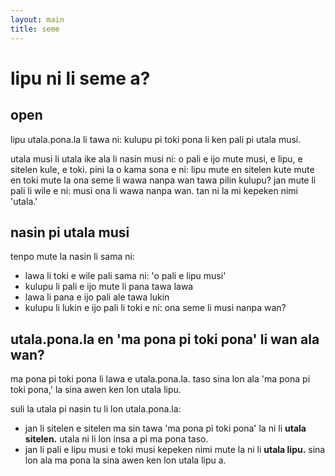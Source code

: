 ```yaml
---
layout: main
title: seme
---
```


# lipu ni li seme a?

## open

lipu utala.pona.la li tawa ni: kulupu pi toki pona li ken pali pi utala musi. 

utala musi li utala ike ala li nasin musi ni: o pali e ijo mute musi, e lipu, e sitelen kule, e toki. pini la o kama sona e ni: lipu mute en sitelen kute mute en toki mute la ona seme li wawa nanpa wan tawa pilin kulupu? jan mute li pali li wile e ni: musi ona li wawa nanpa wan. tan ni la mi kepeken nimi 'utala.' 


## nasin pi utala musi

tenpo mute la nasin li sama ni:

- lawa li toki e wile pali sama ni: 'o pali e lipu musi' 
- kulupu li pali e ijo mute li pana tawa lawa 
- lawa li pana e ijo pali ale tawa lukin
- kulupu li lukin e ijo pali li toki e ni: ona seme li musi nanpa wan?

## utala.pona.la en 'ma pona pi toki pona' li wan ala wan?

ma pona pi toki pona li lawa e utala.pona.la. taso sina lon ala 'ma pona pi toki pona,' la sina awen ken lon utala lipu. 

suli la utala pi nasin tu li lon utala.pona.la: 

- jan li sitelen e sitelen ma sin tawa 'ma pona pi toki pona' la ni li **utala sitelen.** utala ni li lon insa a pi ma pona taso. 
- jan li pali e lipu musi e toki musi kepeken nimi mute la ni li **utala lipu.** sina lon ala ma pona la sina awen ken lon utala lipu a. 



